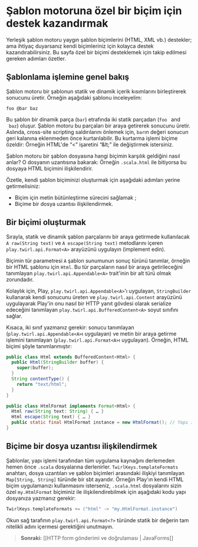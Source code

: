 <!--- Copyright (C) 2009-2013 Typesafe Inc. <http://www.typesafe.com> -->
# Şablon motoruna özel bir biçim için destek kazandırmak

Yerleşik şablon motoru yaygın şablon biçimlerini (HTML, XML vb.) destekler; ama ihtiyaç duyarsanız kendi biçimleriniz için kolayca destek kazandırabilirsiniz. Bu sayfa özel bir biçimi desteklemek için takip edilmesi gereken adımları özetler.

## Şablonlama işlemine genel bakış

Şablon motoru bir şablonun statik ve dinamik içerik kısımlarını birleştirerek sonucunu üretir. Örneğin aşağıdaki şablonu inceleyelim:

```
foo @bar baz
```

Bu şablon bir dinamik parça (`bar`) etrafında iki statik parçadan (`foo ` and ` baz`) oluşur. Şablon motoru bu parçaları bir araya getirerek sonucunu üretir. Aslında, cross-site scripting saldırılarını önlemek için, `bar`ın değeri sonucun geri kalanına eklenmeden önce kurtarılabilir. Bu kurtarma işlemi biçime özeldir: Örneğin HTML'de “<” işaretini “&amp;lt;” ile değiştirmek istersiniz.

Şablon motoru bir şablon dosyasına hangi biçimin karşılık geldiğini nasıl anlar? O dosyanın uzantısına bakarak: Örneğin `.scala.html` ile bitiyorsa bu dosyaya HTML biçimini ilişkilendirir.

Özetle, kendi şablon biçiminizi oluşturmak için aşağıdaki adımları yerine getirmelisiniz:

* Biçim için metin bütünleştirme sürecini sağlamak ;
* Biçime bir dosya uzantısı ilişkilendirmek.

## Bir biçimi oluşturmak

Sırayla, statik ve dinamik şablon parçalarını bir araya getirmede kullanılacak `A raw(String text)` ve `A escape(String text)` metodlarını içeren `play.twirl.api.Format<A>` arayüzünü uygulayın (implement edin).

Biçimin tür parametresi `A` şablon sunumunun sonuç türünü tanımlar, örneğin bir HTML şablonu için `Html`. Bu tür parçaların nasıl bir araya getirileceğini tanımlayan `play.twirl.api.Appendable<A>` trait'inin bir alt türü olmak zorundadır.

Kolaylık için, Play, `play.twirl.api.Appendable<A>`'ı uygulayan, `StringBuilder` kullanarak kendi sonucunu üreten ve `play.twirl.api.Content` arayüzünü uygulayarak Play'in onu nasıl bir HTTP yanıt gövdesi olarak serialize edeceğini tanımlayan `play.twirl.api.BufferedContent<A>` soyut sınıfını sağlar.

Kısaca, iki sınıf yazmanız gerekir: sonucu tanımlayan (`play.twirl.api.Appendable<A>`ı uygulayan) ve metin bir araya getirme işlemini tanımlayan (`play.twirl.api.Format<A>`ı uygulayan). Örneğin, HTML biçimi şöyle tanımlanmıştır:

```java
public class Html extends BufferedContent<Html> {
  public Html(StringBuilder buffer) {
    super(buffer);
  }
  String contentType() {
    return "text/html";
  }
}

public class HtmlFormat implements Format<Html> {
  Html raw(String text: String) { … }
  Html escape(String text) { … }
  public static final HtmlFormat instance = new HtmlFormat(); // Yapı işlemi biçime statik bir referansa ihtiyaç duyar (sonraki bölüme bakınız).
}
```

## Biçime bir dosya uzantısı ilişkilendirmek

Şablonlar, yapı işlemi tarafından tüm uygulama kaynağını derlemeden hemen önce `.scala` dosyalarına derlenirler. `TwirlKeys.templateFormats` anahtarı, dosya uzantıları ve şablon biçimleri arasındaki ilişkiyi tanımlayan `Map[String, String]` türünde bir sbt ayarıdır. Örneğin Play'ın kendi HTML biçim uygulamanızı kullanmasını isterseniz, `.scala.html` dosyalarını sizin özel `my.HtmlFormat` biçiminiz ile ilişkilendirebilmek için aşağıdaki kodu yapı dosyanıza yazmanız gerekir:

```scala
TwirlKeys.templateFormats += ("html" -> "my.HtmlFormat.instance")
```
Okun sağ tarafının `play.twirl.api.Format<?>` türünde statik bir değerin tam nitelikli adını içermesi gerektiğini unutmayın.

> **Sonraki:** [[HTTP form gönderimi ve doğrulaması | JavaForms]]
